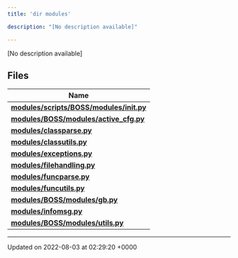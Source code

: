 ```yaml
---
title: 'dir modules'

description: "[No description available]"

---
```







[No description available]

## Files

| Name           |
| -------------- |
| **[modules/scripts/BOSS/modules/__init__.py](/documentation/code/darkbit_development/files/scripts_2boss_2modules_2____init_____8py/#file-scripts/boss/modules/--init--.py)**  |
| **[modules/BOSS/modules/active_cfg.py](/documentation/code/darkbit_development/files/boss_2modules_2active__cfg_8py/#file-boss/modules/active-cfg.py)**  |
| **[modules/classparse.py](/documentation/code/darkbit_development/files/classparse_8py/#file-classparse.py)**  |
| **[modules/classutils.py](/documentation/code/darkbit_development/files/classutils_8py/#file-classutils.py)**  |
| **[modules/exceptions.py](/documentation/code/darkbit_development/files/exceptions_8py/#file-exceptions.py)**  |
| **[modules/filehandling.py](/documentation/code/darkbit_development/files/filehandling_8py/#file-filehandling.py)**  |
| **[modules/funcparse.py](/documentation/code/darkbit_development/files/funcparse_8py/#file-funcparse.py)**  |
| **[modules/funcutils.py](/documentation/code/darkbit_development/files/funcutils_8py/#file-funcutils.py)**  |
| **[modules/BOSS/modules/gb.py](/documentation/code/darkbit_development/files/boss_2modules_2gb_8py/#file-boss/modules/gb.py)**  |
| **[modules/infomsg.py](/documentation/code/darkbit_development/files/infomsg_8py/#file-infomsg.py)**  |
| **[modules/BOSS/modules/utils.py](/documentation/code/darkbit_development/files/boss_2modules_2utils_8py/#file-boss/modules/utils.py)**  |






-------------------------------

Updated on 2022-08-03 at 02:29:20 +0000
